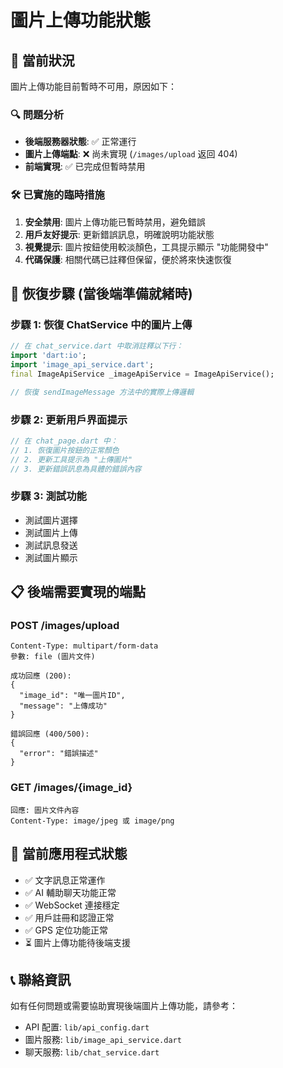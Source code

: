 # 圖片上傳功能狀態

## 📸 當前狀況

圖片上傳功能目前暫時不可用，原因如下：

### 🔍 問題分析
- **後端服務器狀態**: ✅ 正常運行
- **圖片上傳端點**: ❌ 尚未實現 (`/images/upload` 返回 404)
- **前端實現**: ✅ 已完成但暫時禁用

### 🛠️ 已實施的臨時措施

1. **安全禁用**: 圖片上傳功能已暫時禁用，避免錯誤
2. **用戶友好提示**: 更新錯誤訊息，明確說明功能狀態
3. **視覺提示**: 圖片按鈕使用較淡顏色，工具提示顯示 "功能開發中"
4. **代碼保護**: 相關代碼已註釋但保留，便於將來快速恢復

## 🚀 恢復步驟 (當後端準備就緒時)

### 步驟 1: 恢復 ChatService 中的圖片上傳
```dart
// 在 chat_service.dart 中取消註釋以下行：
import 'dart:io';
import 'image_api_service.dart';
final ImageApiService _imageApiService = ImageApiService();

// 恢復 sendImageMessage 方法中的實際上傳邏輯
```

### 步驟 2: 更新用戶界面提示
```dart
// 在 chat_page.dart 中：
// 1. 恢復圖片按鈕的正常顏色
// 2. 更新工具提示為 "上傳圖片"
// 3. 更新錯誤訊息為具體的錯誤內容
```

### 步驟 3: 測試功能
- 測試圖片選擇
- 測試圖片上傳
- 測試訊息發送
- 測試圖片顯示

## 📋 後端需要實現的端點

### POST /images/upload
```
Content-Type: multipart/form-data
參數: file (圖片文件)

成功回應 (200):
{
  "image_id": "唯一圖片ID",
  "message": "上傳成功"
}

錯誤回應 (400/500):
{
  "error": "錯誤描述"
}
```

### GET /images/{image_id}
```
回應: 圖片文件內容
Content-Type: image/jpeg 或 image/png
```

## 🎯 當前應用程式狀態

- ✅ 文字訊息正常運作
- ✅ AI 輔助聊天功能正常
- ✅ WebSocket 連接穩定
- ✅ 用戶註冊和認證正常
- ✅ GPS 定位功能正常
- ⏳ 圖片上傳功能待後端支援

## 📞 聯絡資訊

如有任何問題或需要協助實現後端圖片上傳功能，請參考：
- API 配置: `lib/api_config.dart`
- 圖片服務: `lib/image_api_service.dart`
- 聊天服務: `lib/chat_service.dart`

